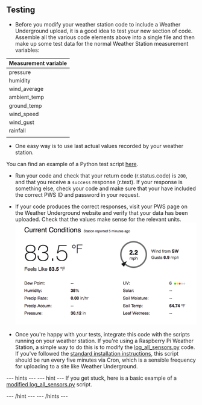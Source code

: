 ## Testing

- Before you modify your weather station code to include a Weather Underground upload, it is a good idea to test your new section of code. Assemble all the various code elements above into a single file and then make up some test data for the normal Weather Station measurement variables:

| Measurement variable |
|--------------------|
| pressure |
| humidity |
| wind_average |
| ambient_temp |
| ground_temp |
| wind_speed |
| wind_gust |
| rainfall |
||


- One easy way is to use last actual values recorded by your weather station.

You can find an example of a Python test script [here](WU_test_upload.py).

- Run your code and check that your return code (r.status.code) is `200`, and that you receive a `success` response (r.text). If your response is something else, check your code and make sure that your have included the correct PWS ID and password in your request.

- If your code produces the correct responses, visit your PWS page on the Weather Underground website and verify that your data has been uploaded. Check that the values make sense for the relevant units.
![](images/image3.png)

- Once you're happy with your tests, integrate this code with the scripts running on your weather station. If you're using a Raspberry Pi Weather Station, a simple way to do this is to modify the [log_all_sensors.py](https://github.com/raspberrypi/weather-station/blob/master/log_all_sensors.py) code. If you've followed the [standard installation instructions](https://www.raspberrypi.org/learning/weather-station-guide/), this script should be run every five minutes via Cron, which is a sensible frequency for uploading to a site like Weather Underground.

--- hints ---
--- hint ---
If you get stuck, here is a basic example of a [modified log_all_sensors.py](https://github.com/raspberrypilearning/uploading-weather-data-to-weather-underground-v2/blob/master/en/resources/WU_test_upload.py) script.

--- /hint ---
--- /hints ---
